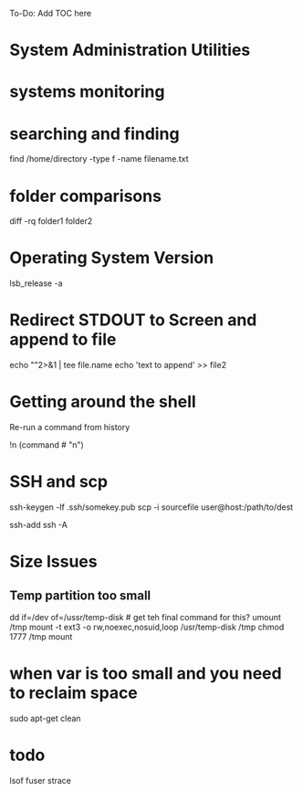 To-Do: Add TOC here
# System Administration Utilities

# systems monitoring

# searching and finding

find /home/directory -type f -name filename.txt

# folder comparisons
diff -rq folder1 folder2

# Operating System Version
lsb_release -a

# Redirect STDOUT to Screen and append to file
echo ""2>&1 | tee file.name
echo 'text to append' >> file2

# Getting around the shell
Re-run a command from history

!n 	(command # "n")

# SSH and scp
ssh-keygen -lf .ssh/somekey.pub
scp -i <keyfile> sourcefile user@host:/path/to/dest
<!-- add stuff on ssh agent forwarding here -->
ssh-add
ssh -A

# Size Issues

## Temp partition too small
dd if=/dev   of=/ussr/temp-disk # get teh final command for this?
umount /tmp
mount -t ext3 -o rw,noexec,nosuid,loop /usr/temp-disk /tmp
chmod 1777 /tmp
mount

# when var is too small and you need to reclaim space
sudo apt-get clean

# todo
lsof
fuser
strace
